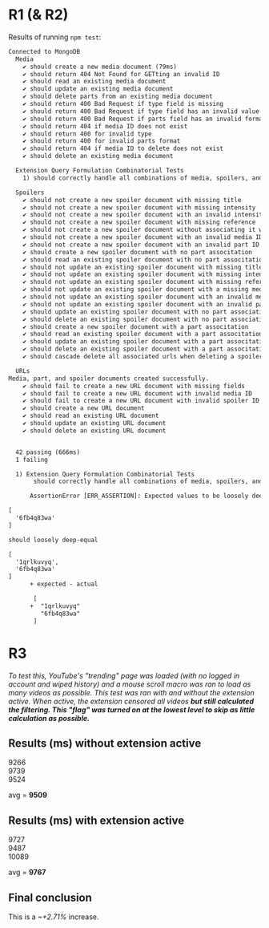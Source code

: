# R1 (& R2)
Results of running `npm test`:
```txt
Connected to MongoDB
  Media
    ✔ should create a new media document (79ms)
    ✔ should return 404 Not Found for GETting an invalid ID
    ✔ should read an existing media document
    ✔ should update an existing media document
    ✔ should delete parts from an existing media document
    ✔ should return 400 Bad Request if type field is missing
    ✔ should return 400 Bad Request if type field has an invalid value
    ✔ should return 400 Bad Request if parts field has an invalid format
    ✔ should return 404 if media ID does not exist
    ✔ should return 400 for invalid type
    ✔ should return 400 for invalid parts format
    ✔ should return 404 if media ID to delete does not exist
    ✔ should delete an existing media document

  Extension Query Formulation Combinatorial Tests
    1) should correctly handle all combinations of media, spoilers, and URLs

  Spoilers
    ✔ should not create a new spoiler document with missing title
    ✔ should not create a new spoiler document with missing intensity
    ✔ should not create a new spoiler document with an invalid intensity
    ✔ should not create a new spoiler document with missing reference
    ✔ should not create a new spoiler document without associating it with a media
    ✔ should not create a new spoiler document with an invalid media ID
    ✔ should not create a new spoiler document with an invalid part ID
    ✔ should create a new spoiler document with no part associtation
    ✔ should read an existing spoiler document with no part associtation
    ✔ should not update an existing spoiler document with missing title
    ✔ should not update an existing spoiler document with missing intensity
    ✔ should not update an existing spoiler document with missing reference
    ✔ should not update an existing spoiler document with a missing media association
    ✔ should not update an existing spoiler document with an invalid media ID
    ✔ should not update an existing spoiler document with an invalid part ID
    ✔ should update an existing spoiler document with no part association
    ✔ should delete an existing spoiler document with no part association
    ✔ should create a new spoiler document with a part associtation
    ✔ should read an existing spoiler document with a part associtation
    ✔ should update an existing spoiler document with a part associtation
    ✔ should delete an existing spoiler document with a part associtation
    ✔ should cascade delete all associated urls when deleting a spoiler document

  URLs
Media, part, and spoiler documents created successfully.
    ✔ should fail to create a new URL document with missing fields
    ✔ should fail to create a new URL document with invalid media ID
    ✔ should fail to create a new URL document with invalid spoiler ID
    ✔ should create a new URL document
    ✔ should read an existing URL document
    ✔ should update an existing URL document
    ✔ should delete an existing URL document


  42 passing (666ms)
  1 failing

  1) Extension Query Formulation Combinatorial Tests
       should correctly handle all combinations of media, spoilers, and URLs:

      AssertionError [ERR_ASSERTION]: Expected values to be loosely deep-equal:

[
  '6fb4q83wa'
]

should loosely deep-equal

[
  '1qrlkuvyq',
  '6fb4q83wa'
]
      + expected - actual

       [
      +  "1qrlkuvyq"
         "6fb4q83wa"
       ]
```
# R3
*To test this, YouTube's "trending" page was loaded (with no logged in account and wiped history) and a mouse scroll macro was ran to load as many videos as possible. This test was ran with and without the extension active. When active, the extension censored all videos **but still calculated the filtering. This "flag" was turned on at the lowest level to skip as little calculation as possible.***
## Results (ms) without extension active
9266  
9739  
9524

avg = **9509**
## Results (ms) with extension active
9727  
9487  
10089

avg = **9767**

## Final conclusion
This is a *~+2.71%* increase.